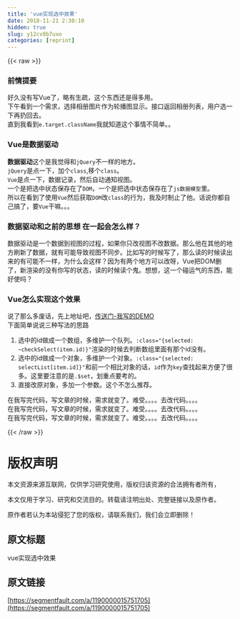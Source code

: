 ```yaml
---
title: 'vue实现选中效果' 
date: 2018-11-21 2:30:10
hidden: true
slug: y12cv8b7uxo
categories: [reprint]
---
```


{{< raw >}}
<h3 id="articleHeader0">&#x524D;&#x60C5;&#x63D0;&#x8981;</h3><p>&#x597D;&#x4E45;&#x6CA1;&#x6709;&#x5199;Vue&#x4E86;&#xFF0C;&#x7565;&#x6709;&#x751F;&#x758F;&#xFF0C;&#x8FD9;&#x4E2A;&#x4E1C;&#x897F;&#x8FD8;&#x662F;&#x5F97;&#x591A;&#x7528;&#x3002;<br>&#x4E0B;&#x5348;&#x770B;&#x5230;&#x4E00;&#x4E2A;&#x9700;&#x6C42;&#xFF0C;&#x9009;&#x62E9;&#x76F8;&#x518C;&#x56FE;&#x7247;&#x4F5C;&#x4E3A;&#x8F6E;&#x64AD;&#x56FE;&#x663E;&#x793A;&#x3002;&#x63A5;&#x53E3;&#x8FD4;&#x56DE;&#x76F8;&#x518C;&#x5217;&#x8868;&#xFF0C;&#x7528;&#x6237;&#x9009;&#x4E00;&#x4E0B;&#x518D;&#x6254;&#x56DE;&#x53BB;&#x3002;<br>&#x76F4;&#x5230;&#x6211;&#x770B;&#x5230;<code>e.target.className</code>&#x6211;&#x5C31;&#x77E5;&#x9053;&#x8FD9;&#x4E2A;&#x4E8B;&#x60C5;&#x4E0D;&#x7B80;&#x5355;&#x3002;&#x3002;</p><h3 id="articleHeader1">Vue&#x662F;&#x6570;&#x636E;&#x9A71;&#x52A8;</h3><p><strong>&#x6570;&#x636E;&#x9A71;&#x52A8;</strong>&#x8FD9;&#x4E2A;&#x662F;&#x6211;&#x89C9;&#x5F97;&#x548C;<code>jQuery</code>&#x4E0D;&#x4E00;&#x6837;&#x7684;&#x5730;&#x65B9;&#x3002;<br><code>jQuery</code>&#x662F;&#x70B9;&#x4E00;&#x4E0B;&#xFF0C;&#x52A0;&#x4E2A;<code>class</code>,&#x79FB;&#x4E2A;<code>class</code>&#x3002;<br><code>Vue</code>&#x662F;&#x70B9;&#x4E00;&#x4E0B;&#xFF0C;&#x6570;&#x636E;&#x8BB0;&#x5F55;&#xFF0C;&#x7136;&#x540E;&#x81EA;&#x52A8;&#x901A;&#x77E5;&#x89C6;&#x56FE;&#x3002;<br>&#x4E00;&#x4E2A;&#x662F;&#x628A;&#x9009;&#x4E2D;&#x72B6;&#x6001;&#x4FDD;&#x5B58;&#x5728;&#x4E86;<code>DOM</code>&#xFF0C;&#x4E00;&#x4E2A;&#x662F;&#x628A;&#x9009;&#x4E2D;&#x72B6;&#x6001;&#x4FDD;&#x5B58;&#x5728;&#x4E86;<code>js&#x6570;&#x636E;&#x6A21;&#x578B;</code>&#x91CC;&#x3002;<br>&#x6240;&#x4EE5;&#x5728;&#x770B;&#x5230;&#x4E86;&#x4F7F;&#x7528;<code>Vue</code>&#x7136;&#x540E;&#x83B7;&#x53D6;<code>DOM</code>&#x6539;<code>class</code>&#x7684;&#x884C;&#x4E3A;&#xFF0C;&#x6211;&#x53CA;&#x65F6;&#x5236;&#x6B62;&#x4E86;&#x4ED6;&#x3002;&#x8BDD;&#x8BF4;&#x4F60;&#x90FD;&#x81EA;&#x5DF1;&#x641E;&#x4E86;&#xFF0C;&#x8981;<code>Vue</code>&#x5E72;&#x561B;&#x3002;&#x3002;&#x3002;</p><h3 id="articleHeader2">&#x6570;&#x636E;&#x9A71;&#x52A8;&#x548C;&#x4E4B;&#x524D;&#x7684;&#x601D;&#x60F3; &#x5728;&#x4E00;&#x8D77;&#x4F1A;&#x600E;&#x4E48;&#x6837;&#xFF1F;</h3><p>&#x6570;&#x636E;&#x9A71;&#x52A8;&#x662F;&#x4E00;&#x4E2A;&#x6570;&#x636E;&#x5230;&#x89C6;&#x56FE;&#x7684;&#x8FC7;&#x7A0B;&#xFF0C;&#x5982;&#x679C;&#x4F60;&#x53EA;&#x6539;&#x89C6;&#x56FE;&#x4E0D;&#x6539;&#x6570;&#x636E;&#x3002;&#x90A3;&#x4E48;&#x4ED6;&#x5728;&#x5176;&#x4ED6;&#x7684;&#x5730;&#x65B9;&#x5237;&#x65B0;&#x4E86;&#x6570;&#x636E;&#xFF0C;&#x5C31;&#x6709;&#x53EF;&#x80FD;&#x5BFC;&#x81F4;&#x89C6;&#x56FE;&#x4E0D;&#x540C;&#x6B65;&#x3002;&#x6BD4;&#x5982;&#x5199;&#x7684;&#x65F6;&#x5019;&#x5199;&#x4E86;&#xFF0C;&#x90A3;&#x4E48;&#x8BFB;&#x7684;&#x65F6;&#x5019;&#x8BFB;&#x51FA;&#x6765;&#x7684;&#x6709;&#x53EF;&#x80FD;&#x4E0D;&#x4E00;&#x6837;&#xFF0C;&#x4E3A;&#x4EC0;&#x4E48;&#x4F1A;&#x8FD9;&#x6837;&#xFF1F;&#x56E0;&#x4E3A;&#x6709;&#x4E24;&#x4E2A;&#x5730;&#x65B9;&#x53EF;&#x4EE5;&#x6539;&#x5440;&#xFF0C;Vue&#x628A;DOM&#x5220;&#x4E86;&#xFF0C;&#x65B0;&#x6E32;&#x67D3;&#x7684;&#x6CA1;&#x6709;&#x4F60;&#x5199;&#x7684;&#x72B6;&#x6001;&#xFF0C;&#x8BFB;&#x7684;&#x65F6;&#x5019;&#x8BFB;&#x4E2A;&#x9B3C;&#x3002;&#x60F3;&#x60F3;&#xFF0C;&#x8FD9;&#x4E00;&#x4E2A;&#x78B0;&#x8FD0;&#x6C14;&#x7684;&#x4E1C;&#x897F;&#xFF0C;&#x80FD;&#x597D;&#x4F7F;&#x5417;&#xFF1F;</p><h3 id="articleHeader3">Vue&#x600E;&#x4E48;&#x5B9E;&#x73B0;&#x8FD9;&#x4E2A;&#x6548;&#x679C;</h3><p>&#x8BF4;&#x4E86;&#x90A3;&#x4E48;&#x591A;&#x5E9F;&#x8BDD;&#xFF0C;&#x5148;&#x4E0A;&#x5730;&#x5740;&#x5427;&#xFF0C;<a href="http://jsrun.net/AegKp/edit" rel="nofollow noreferrer" target="_blank">&#x4F20;&#x9001;&#x95E8;-&#x6211;&#x5199;&#x7684;DEMO</a><br>&#x4E0B;&#x9762;&#x7B80;&#x5355;&#x8BF4;&#x8BF4;&#x4E09;&#x79CD;&#x5199;&#x6CD5;&#x7684;&#x601D;&#x8DEF;</p><ol><li>&#x9009;&#x4E2D;&#x7684;id&#x505A;&#x6210;&#x4E00;&#x4E2A;&#x6570;&#x7EC4;&#xFF0C;&#x591A;&#x7EF4;&#x62A4;&#x4E00;&#x4E2A;&#x961F;&#x5217;&#x3002;<code>:class=&quot;{selected: ~checkSelect(item.id)}&quot;</code>&#x6E32;&#x67D3;&#x7684;&#x65F6;&#x5019;&#x53BB;&#x5224;&#x65AD;&#x6570;&#x7EC4;&#x91CC;&#x9762;&#x6709;&#x90A3;&#x4E2A;id&#x6CA1;&#x6709;&#x3002;</li><li>&#x9009;&#x4E2D;&#x7684;id&#x505A;&#x6210;&#x4E00;&#x4E2A;&#x5BF9;&#x8C61;&#xFF0C;&#x591A;&#x7EF4;&#x62A4;&#x4E00;&#x4E2A;&#x5BF9;&#x8C61;&#x3002;<code>:class=&quot;{selected: selectList[item.id]}&quot;</code>&#x548C;&#x524D;&#x4E00;&#x4E2A;&#x76F8;&#x6BD4;&#x5BF9;&#x8C61;&#x7684;&#x8BDD;&#xFF0C;<code>id</code>&#x4F5C;&#x4E3A;<code>key</code>&#x67E5;&#x627E;&#x8D77;&#x6765;&#x65B9;&#x4FBF;&#x4E86;&#x5F88;&#x591A;&#x3002;&#x8FD9;&#x91CC;&#x8981;&#x6CE8;&#x610F;&#x7684;&#x662F;<code>.$set</code>&#xFF0C;&#x5212;&#x91CD;&#x70B9;&#x8981;&#x8003;&#x7684;&#x3002;</li><li>&#x76F4;&#x63A5;&#x6539;&#x539F;&#x5BF9;&#x8C61;&#xFF0C;&#x591A;&#x52A0;&#x4E00;&#x4E2A;&#x53C2;&#x6570;&#x3002;&#x8FD9;&#x4E2A;&#x4E0D;&#x600E;&#x4E48;&#x63A8;&#x8350;&#x3002;</li></ol><p>&#x5728;&#x6211;&#x5199;&#x5B8C;&#x4EE3;&#x7801;&#xFF0C;&#x5199;&#x6587;&#x7AE0;&#x7684;&#x65F6;&#x5019;&#xFF0C;&#x9700;&#x6C42;&#x5C31;&#x53D8;&#x4E86;&#x3002;&#x96BE;&#x53D7;&#x3002;&#x3002;&#x3002;&#x3002;&#x53BB;&#x6539;&#x4EE3;&#x7801;&#x3002;&#x3002;&#x3002;&#x3002;<br>&#x5728;&#x6211;&#x5199;&#x5B8C;&#x4EE3;&#x7801;&#xFF0C;&#x5199;&#x6587;&#x7AE0;&#x7684;&#x65F6;&#x5019;&#xFF0C;&#x9700;&#x6C42;&#x5C31;&#x53D8;&#x4E86;&#x3002;&#x96BE;&#x53D7;&#x3002;&#x3002;&#x3002;&#x3002;&#x53BB;&#x6539;&#x4EE3;&#x7801;&#x3002;&#x3002;&#x3002;&#x3002;<br>&#x5728;&#x6211;&#x5199;&#x5B8C;&#x4EE3;&#x7801;&#xFF0C;&#x5199;&#x6587;&#x7AE0;&#x7684;&#x65F6;&#x5019;&#xFF0C;&#x9700;&#x6C42;&#x5C31;&#x53D8;&#x4E86;&#x3002;&#x96BE;&#x53D7;&#x3002;&#x3002;&#x3002;&#x3002;&#x53BB;&#x6539;&#x4EE3;&#x7801;&#x3002;&#x3002;&#x3002;&#x3002;</p>
{{< /raw >}}

# 版权声明
本文资源来源互联网，仅供学习研究使用，版权归该资源的合法拥有者所有，

本文仅用于学习、研究和交流目的。转载请注明出处、完整链接以及原作者。

原作者若认为本站侵犯了您的版权，请联系我们，我们会立即删除！

## 原文标题
vue实现选中效果

## 原文链接
[https://segmentfault.com/a/1190000015751705](https://segmentfault.com/a/1190000015751705)

